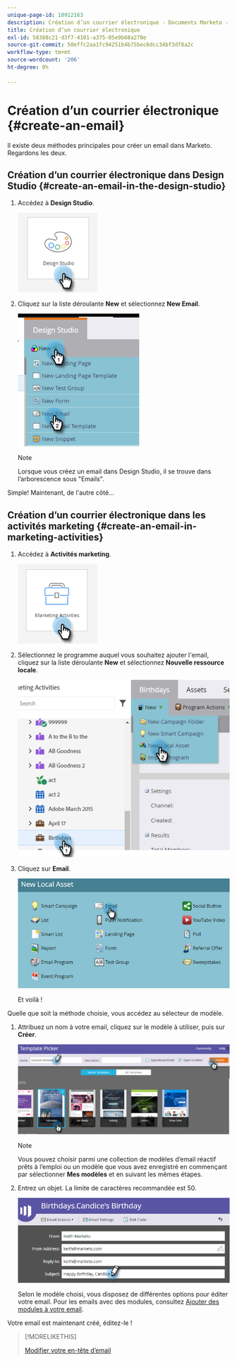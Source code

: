 ```yaml
---
unique-page-id: 10912163
description: Création d’un courrier électronique - Documents Marketo - Documentation du produit
title: Création d’un courrier électronique
exl-id: 58388c21-d3f7-4101-a375-05e9b68a278e
source-git-commit: 50effc2aa1fc94251b4b75bec6dcc34bf3df8a2c
workflow-type: tm+mt
source-wordcount: '206'
ht-degree: 0%

---
```


# Création d’un courrier électronique {#create-an-email}

Il existe deux méthodes principales pour créer un email dans Marketo. Regardons les deux.

## Création d’un courrier électronique dans Design Studio {#create-an-email-in-the-design-studio}

1. Accédez à **Design Studio**.

   ![](assets/create-an-email-1.png)

1. Cliquez sur la liste déroulante **New** et sélectionnez **New Email**.

   ![](assets/create-an-email-2.png)

   >[!NOTE]
   >
   >Lorsque vous créez un email dans Design Studio, il se trouve dans l’arborescence sous &quot;Emails&quot;.

Simple! Maintenant, de l&#39;autre côté...

## Création d’un courrier électronique dans les activités marketing {#create-an-email-in-marketing-activities}

1. Accédez à **Activités marketing**.

   ![](assets/create-an-email-3.png)

1. Sélectionnez le programme auquel vous souhaitez ajouter l&#39;email, cliquez sur la liste déroulante **New** et sélectionnez **Nouvelle ressource locale**.

   ![](assets/create-an-email-4.png)

1. Cliquez sur **Email**.

   ![](assets/create-an-email-5.png)

   Et voilà !

Quelle que soit la méthode choisie, vous accédez au sélecteur de modèle.

1. Attribuez un nom à votre email, cliquez sur le modèle à utiliser, puis sur **Créer**.

   ![](assets/create-an-email-6.png)

   >[!NOTE]
   >
   >Vous pouvez choisir parmi une collection de modèles d’email réactif prêts à l’emploi ou un modèle que vous avez enregistré en commençant par sélectionner **Mes modèles** et en suivant les mêmes étapes.

1. Entrez un objet. La limite de caractères recommandée est 50.

   ![](assets/create-an-email-7.png)

   Selon le modèle choisi, vous disposez de différentes options pour éditer votre email. Pour les emails avec des modules, consultez [Ajouter des modules à votre email](/help/marketo/product-docs/email-marketing/general/email-editor-2/add-modules-to-your-email.md).

Votre email est maintenant créé, éditez-le !

>[!MORELIKETHIS]
>
>[Modifier votre en-tête d’email](/help/marketo/product-docs/email-marketing/general/creating-an-email/edit-your-email-header.md)
